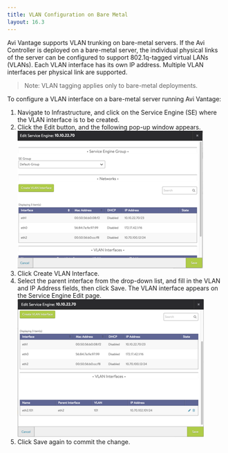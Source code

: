```yaml
---
title: VLAN Configuration on Bare Metal
layout: 16.3
---
```

Avi Vantage supports VLAN trunking on bare-metal servers. If the Avi Controller is deployed on a bare-metal server, the individual physical links of the server can be configured to support 802.1q-tagged virtual LANs (VLANs). Each VLAN interface has its own IP address. Multiple VLAN interfaces per physical link are supported.
> Note: VLAN tagging applies only to bare-metal deployments.
 

To configure a VLAN interface on a bare-metal server running Avi Vantage:

<ol> 
 <li>Navigate to Infrastructure, and click on the Service Engine (SE) where the VLAN interface is to be created.</li> 
 <li>Click the Edit button, and the following pop-up window appears.<a href="img/vlan-baremetal1.png"><img class="alignnone size-full wp-image-5832" src="img/vlan-baremetal1.png" alt="vlan-baremetal1" width="429" height="318"></a></li> 
 <li>Click Create VLAN Interface.</li> 
 <li>Select the parent interface from the drop-down list, and fill in the VLAN and IP Address fields, then click Save. The VLAN interface appears on the Service Engine Edit page.<a href="img/vlan-baremetal3.png"><img class="alignnone size-full wp-image-5833" src="img/vlan-baremetal3.png" alt="vlan-baremetal3" width="431" height="318"></a></li> 
 <li>Click Save again to commit the change.</li> 
</ol> 